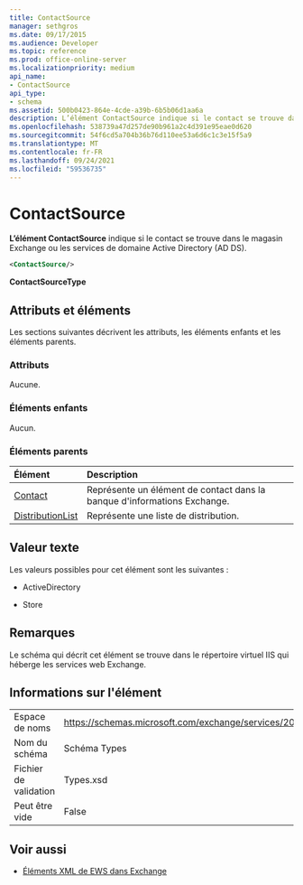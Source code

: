 ```yaml
---
title: ContactSource
manager: sethgros
ms.date: 09/17/2015
ms.audience: Developer
ms.topic: reference
ms.prod: office-online-server
ms.localizationpriority: medium
api_name:
- ContactSource
api_type:
- schema
ms.assetid: 500b0423-864e-4cde-a39b-6b5b06d1aa6a
description: L’élément ContactSource indique si le contact se trouve dans le magasin Exchange ou les services de domaine Active Directory (AD DS).
ms.openlocfilehash: 538739a47d257de90b961a2c4d391e95eae0d620
ms.sourcegitcommit: 54f6cd5a704b36b76d110ee53a6d6c1c3e15f5a9
ms.translationtype: MT
ms.contentlocale: fr-FR
ms.lasthandoff: 09/24/2021
ms.locfileid: "59536735"
---
```

# <a name="contactsource"></a>ContactSource

**L’élément ContactSource** indique si le contact se trouve dans le magasin Exchange ou les services de domaine Active Directory (AD DS). 
  
```xml
<ContactSource/>
```

 **ContactSourceType**
## <a name="attributes-and-elements"></a>Attributs et éléments

Les sections suivantes décrivent les attributs, les éléments enfants et les éléments parents.
  
### <a name="attributes"></a>Attributs

Aucune.
  
### <a name="child-elements"></a>Éléments enfants

Aucun.
  
### <a name="parent-elements"></a>Éléments parents

|**Élément**|**Description**|
|:-----|:-----|
|[Contact](contact.md) <br/> |Représente un élément de contact dans la banque d'informations Exchange.  <br/> |
|[DistributionList](distributionlist.md) <br/> |Représente une liste de distribution.  <br/> |
   
## <a name="text-value"></a>Valeur texte

Les valeurs possibles pour cet élément sont les suivantes :
  
- ActiveDirectory
    
- Store
    
## <a name="remarks"></a>Remarques

Le schéma qui décrit cet élément se trouve dans le répertoire virtuel IIS qui héberge les services web Exchange.
  
## <a name="element-information"></a>Informations sur l'élément

|||
|:-----|:-----|
|Espace de noms  <br/> |https://schemas.microsoft.com/exchange/services/2006/types  <br/> |
|Nom du schéma  <br/> |Schéma Types  <br/> |
|Fichier de validation  <br/> |Types.xsd  <br/> |
|Peut être vide  <br/> |False  <br/> |
   
## <a name="see-also"></a>Voir aussi



- [Éléments XML de EWS dans Exchange](ews-xml-elements-in-exchange.md)


